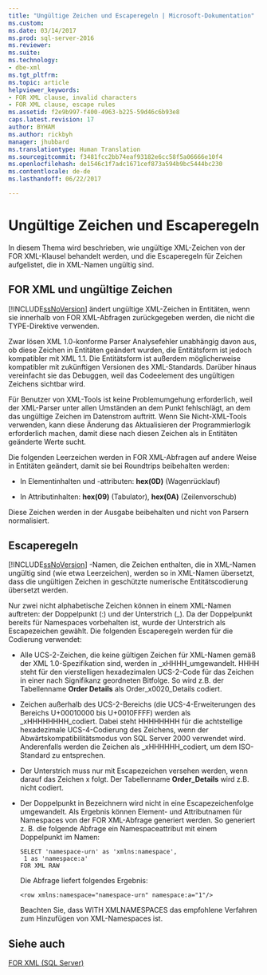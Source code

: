 ```yaml
---
title: "Ungültige Zeichen und Escaperegeln | Microsoft-Dokumentation"
ms.custom: 
ms.date: 03/14/2017
ms.prod: sql-server-2016
ms.reviewer: 
ms.suite: 
ms.technology:
- dbe-xml
ms.tgt_pltfrm: 
ms.topic: article
helpviewer_keywords:
- FOR XML clause, invalid characters
- FOR XML clause, escape rules
ms.assetid: f2e9b997-f400-4963-b225-59d46c6b93e8
caps.latest.revision: 17
author: BYHAM
ms.author: rickbyh
manager: jhubbard
ms.translationtype: Human Translation
ms.sourcegitcommit: f3481fcc2bb74eaf93182e6cc58f5a06666e10f4
ms.openlocfilehash: de1546c1f7adc1671cef873a594b9bc5444bc230
ms.contentlocale: de-de
ms.lasthandoff: 06/22/2017

---
```

# <a name="invalid-characters-and-escape-rules"></a>Ungültige Zeichen und Escaperegeln
  In diesem Thema wird beschrieben, wie ungültige XML-Zeichen von der FOR XML-Klausel behandelt werden, und die Escaperegeln für Zeichen aufgelistet, die in XML-Namen ungültig sind.  
  
## <a name="for-xml-and-invalid-characters"></a>FOR XML und ungültige Zeichen  
 [!INCLUDE[ssNoVersion](../../includes/ssnoversion-md.md)] ändert ungültige XML-Zeichen in Entitäten, wenn sie innerhalb von FOR XML-Abfragen zurückgegeben werden, die nicht die TYPE-Direktive verwenden.  
  
 Zwar lösen XML 1.0-konforme Parser Analysefehler unabhängig davon aus, ob diese Zeichen in Entitäten geändert wurden, die Entitätsform ist jedoch kompatibler mit XML 1.1. Die Entitätsform ist außerdem möglicherweise kompatibler mit zukünftigen Versionen des XML-Standards. Darüber hinaus vereinfacht sie das Debuggen, weil das Codeelement des ungültigen Zeichens sichtbar wird.  
  
 Für Benutzer von XML-Tools ist keine Problemumgehung erforderlich, weil der XML-Parser unter allen Umständen an dem Punkt fehlschlägt, an dem das ungültige Zeichen im Datenstrom auftritt. Wenn Sie Nicht-XML-Tools verwenden, kann diese Änderung das Aktualisieren der Programmierlogik erforderlich machen, damit diese nach diesen Zeichen als in Entitäten geänderte Werte sucht.  
  
 Die folgenden Leerzeichen werden in FOR XML-Abfragen auf andere Weise in Entitäten geändert, damit sie bei Roundtrips beibehalten werden:  
  
-   In Elementinhalten und -attributen: **hex(0D)** (Wagenrücklauf)  
  
-   In Attributinhalten: **hex(09)** (Tabulator), **hex(0A)** (Zeilenvorschub)  
  
 Diese Zeichen werden in der Ausgabe beibehalten und nicht von Parsern normalisiert.  
  
## <a name="escape-rules"></a>Escaperegeln  
 [!INCLUDE[ssNoVersion](../../includes/ssnoversion-md.md)] -Namen, die Zeichen enthalten, die in XML-Namen ungültig sind (wie etwa Leerzeichen), werden so in XML-Namen übersetzt, dass die ungültigen Zeichen in geschützte numerische Entitätscodierung übersetzt werden.  
  
 Nur zwei nicht alphabetische Zeichen können in einem XML-Namen auftreten: der Doppelpunkt (:) und der Unterstrich (_). Da der Doppelpunkt bereits für Namespaces vorbehalten ist, wurde der Unterstrich als Escapezeichen gewählt. Die folgenden Escaperegeln werden für die Codierung verwendet:  
  
-   Alle UCS-2-Zeichen, die keine gültigen Zeichen für XML-Namen gemäß der XML 1.0-Spezifikation sind, werden in _xHHHH\_umgewandelt. HHHH steht für den vierstelligen hexadezimalen UCS-2-Code für das Zeichen in einer nach Signifikanz geordneten Bitfolge. So wird z.B. der Tabellenname **Order Details** als Order_x0020_Details codiert.  
  
-   Zeichen außerhalb des UCS-2-Bereichs (die UCS-4-Erweiterungen des Bereichs U+00010000 bis U+0010FFFF) werden als _xHHHHHHHH\_codiert. Dabei steht HHHHHHHH für die achtstellige hexadezimale UCS-4-Codierung des Zeichens, wenn der Abwärtskompatibilitätsmodus von SQL Server 2000 verwendet wird. Anderenfalls werden die Zeichen als _xHHHHHH\_codiert, um dem ISO-Standard zu entsprechen.  
  
-   Der Unterstrich muss nur mit Escapezeichen versehen werden, wenn darauf das Zeichen x folgt. Der Tabellenname **Order_Details** wird z.B. nicht codiert.  
  
-   Der Doppelpunkt in Bezeichnern wird nicht in eine Escapezeichenfolge umgewandelt. Als Ergebnis können Element- und Attributnamen für Namespaces von der FOR XML-Abfrage generiert werden. So generiert z. B. die folgende Abfrage ein Namespaceattribut mit einem Doppelpunkt im Namen:  
  
    ```  
    SELECT 'namespace-urn' as 'xmlns:namespace',   
     1 as 'namespace:a'   
    FOR XML RAW  
    ```  
  
     Die Abfrage liefert folgendes Ergebnis:  
  
    ```  
    <row xmlns:namespace="namespace-urn" namespace:a="1"/>  
    ```  
  
     Beachten Sie, dass WITH XMLNAMESPACES das empfohlene Verfahren zum Hinzufügen von XML-Namespaces ist.  
  
## <a name="see-also"></a>Siehe auch  
 [FOR XML &#40;SQL Server&#41;](../../relational-databases/xml/for-xml-sql-server.md)  
  
  

